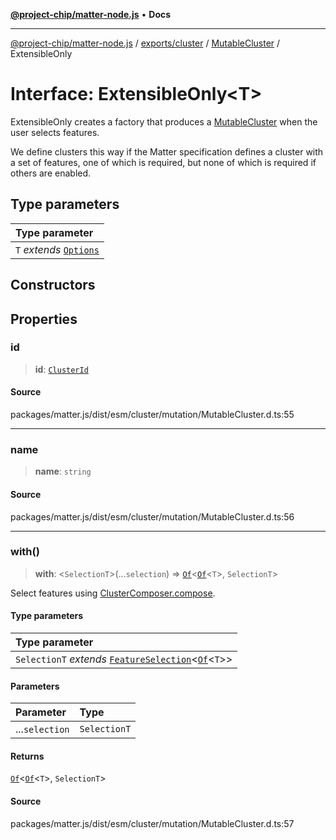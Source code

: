 [**@project-chip/matter-node.js**](../../../../../README.md) • **Docs**

***

[@project-chip/matter-node.js](../../../../../modules.md) / [exports/cluster](../../../README.md) / [MutableCluster](../README.md) / ExtensibleOnly

# Interface: ExtensibleOnly\<T\>

ExtensibleOnly creates a factory that produces a [MutableCluster](../../../README.md#mutablecluster) when the user selects features.

We define clusters this way if the Matter specification defines a cluster with a set of features, one of which is
required, but none of which is required if others are enabled.

## Type parameters

| Type parameter |
| :------ |
| `T` *extends* [`Options`](../../ClusterType/README.md#optionsf) |

## Constructors

## Properties

### id

> **id**: [`ClusterId`](../../../../datatype/README.md#clusterid)

#### Source

packages/matter.js/dist/esm/cluster/mutation/MutableCluster.d.ts:55

***

### name

> **name**: `string`

#### Source

packages/matter.js/dist/esm/cluster/mutation/MutableCluster.d.ts:56

***

### with()

> **with**: \<`SelectionT`\>(...`selection`) => [`Of`](../../ClusterComposer/README.md#ofclustertfeaturest)\<[`Of`](../../ClusterType/interfaces/Of.md)\<`T`\>, `SelectionT`\>

Select features using [ClusterComposer.compose](../../../classes/ClusterComposer.md#compose).

#### Type parameters

| Type parameter |
| :------ |
| `SelectionT` *extends* [`FeatureSelection`](../../ClusterComposer/README.md#featureselectiont)\<[`Of`](../../ClusterType/interfaces/Of.md)\<`T`\>\> |

#### Parameters

| Parameter | Type |
| :------ | :------ |
| ...`selection` | `SelectionT` |

#### Returns

[`Of`](../../ClusterComposer/README.md#ofclustertfeaturest)\<[`Of`](../../ClusterType/interfaces/Of.md)\<`T`\>, `SelectionT`\>

#### Source

packages/matter.js/dist/esm/cluster/mutation/MutableCluster.d.ts:57
